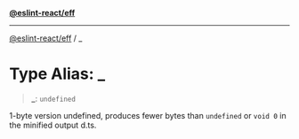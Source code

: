 [**@eslint-react/eff**](README.md)

***

[@eslint-react/eff](README.md) / \_

# Type Alias: \_

> **\_**: `undefined`

1-byte version undefined, produces fewer bytes than `undefined` or `void 0` in the minified output d.ts.
